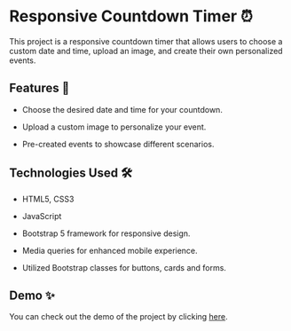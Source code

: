 # Responsive Countdown Timer ⏰
This project is a responsive countdown timer that allows users to choose a custom date and time, upload an image, and create their 
own personalized events.

## Features 🎈
- Choose the desired date and time for your countdown.

- Upload a custom image to personalize your event.

- Pre-created events to showcase different scenarios.

## Technologies Used 🛠
- HTML5, CSS3

- JavaScript

- Bootstrap 5 framework for responsive design.

- Media queries for enhanced mobile experience.

- Utilized Bootstrap classes for buttons, cards and forms.

## Demo ✨
You can check out the demo of the project by clicking [here](https://demo-ehyas.github.io/countdown-timer/costume-event.html).
